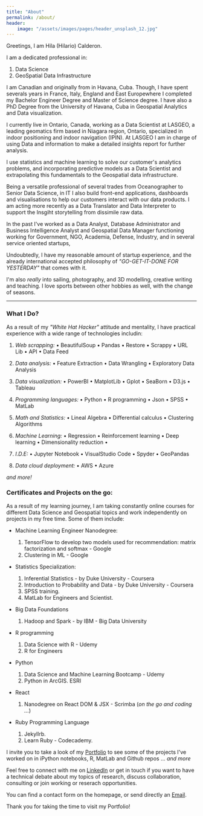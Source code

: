 ```yaml
---
title: "About"
permalink: /about/
header:
    image: "/assets/images/pages/header_unsplash_12.jpg"
---
```


Greetings, I am Hila (Hilario) Calderon.

I am a dedicated professional in: 

 1. Data Science 
 2. GeoSpatial Data Infrastructure
 
I am Canadian and originally from in Havana, Cuba. Though, I have spent severals years in France, Italy, England and East Europewhere I completed my Bachelor Engineer Degree and  Master of Science degree. I have also a PhD Degree from the University of Havana, Cuba in Geospatial Analytics and Data visualization.

I currently live in Ontario, Canada, working as a Data Scientist at LASGEO,  a leading geomatics firm based in Niagara region, Ontario, specialized in indoor positioning and indoor navigation (IPIN). At LASGEO I am in charge of using Data and information to make a detailed insights report for further analysis.

I use statistics and machine learning to solve our customer's analytics problems, and incorporating predictive models as a Data Scientist and extrapolating this fundamentals to the Geospatial data infrastructure. 

Being a versatile professional of several trades from Oceanographer to Senior Data Science, in IT I also build front-end applications, dashboards and visualisations to help our customers interact with our data products. I am acting more recently as a Data Translator and Data Interpreter to support the Insgiht storytelling from dissimile raw data. 

In the past I've worked as a Data Analyst, Database Administrator and Business Intelligence Analyst and Geospatial Data Manager functioning working for Government, NGO, Academia, Defense, Industry,  and in several service oriented startups, 

Undoubtedly, I have my reasonable amount of startup experience, and the already international accepted philosophy of <em>"GO-GET-IT-DONE FOR YESTERDAY"</em> that comes with it.

I'm also <em>really</em> into sailing, photography, and 3D modelling, creative writing and teaching. I love sports between other hobbies as well, with the change of seasons.

<hr>

### What I Do?

As a result of my <em>"White Hat Hacker"</em> attitude and mentality, I have practical experience with a wide range of technologies includin:

1. <em>Web scrapping:</em>  • BeautifulSoup • Pandas • Restore • Scrappy • URL Lib • API • Data Feed

2. <em>Data analysis:</em> • Feature Extraction • Data Wrangling • Exploratory Data Analysis

3. <em>Data visualization:</em>  • PowerBI • MatplotLib • Gplot • SeaBorn • D3.js • Tableau

4. <em>Programming languages:</em>  • Python •  R programming •  Json •  SPSS  •  MatLab

5. <em>Math and Statistics:</em>  • Lineal Algebra •  Differential calculus •  Clustering Algorithms

6. <em>Machine Learning:</em>  • Regression •  Reinforcement learning •  Deep learning •  Dimensionality reduction •  

7. <em>I.D.E:</em>  • Jupyter Notebook •  VisualStudio Code •  Spyder •  GeoPandas

8. <em>Data cloud deployment:</em>  • AWS •  Azure 

<em>and more!</em>


### Certificates and Projects on the go:

As a result of my learning journey, I am taking constantly online courses for different Data Science and Geospatial topics and work independently on projects in my free time. Some of them include:

* Machine Learning Engineer Nanodegree: 
    1. TensorFlow to develop two models used for recommendation: matrix factorization and softmax - Google
    2. Clustering in ML - Google

* Statistics Specialization: 
    1. Inferential Statistics - by Duke University - Coursera
    2. Introduction to Probability and Data - by Duke University - Coursera
    3. SPSS training.
    4. MatLab for Engineers and Scientist.
    
* Big Data Foundations
    1. Hadoop and Spark - by IBM - Big Data University

* R programming 
    1. Data Science with R - Udemy
    2. R for Engineers

* Python
    1. Data Science and Machine Learning Bootcamp - Udemy
    2. Python in ArcGIS. ESRI

* React
    1. Nanodegree on React DOM & JSX - Scrimba (<em>on the go and coding ...</em>)

* Ruby Programming Language
    1. Jekyllrb.
    2. Learn Ruby - Codecademy.

I invite you to take a look of my [Portfolio](/portfolio) to see some of the projects I've worked on in iPython notebooks, R, MatLab and Github repos ... <em>and more</em>

Feel free to connect with me on [LinkedIn](https://www.linkedin.com/in/hilariocalderon/) or get in touch if you want to have a technical debate about my topics of research, discuss collaboration, consulting or join working or reserach opportunities.

You can find a contact form on the homepage, or send directly an <a href="mailto:calderon.hila@gmail.com">Email</a>. 

Thank you for taking the time to visit my Portfolio!